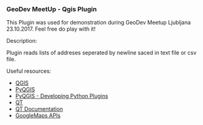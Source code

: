 ### GeoDev MeetUp - Qgis Plugin

This Plugin was used for demonstration during GeoDev Meetup Ljubljana 23.10.2017. Feel free do play with it!

Description:

Plugin reads lists of addreses seperated by newline saced in text file or csv file.

Useful resources:

* [QGIS](http://www.qgis.org/en/site/)
* [PyQGIS](https://docs.qgis.org/2.14/en/docs/pyqgis_developer_cookbook/)
* [PyQGIS - Developing Python Plugins](http://docs.qgis.org/testing/en/docs/pyqgis_developer_cookbook/plugins.html)
* [QT](https://www1.qt.io/download/)
* [QT Documentation](http://doc.qt.io/qt-4.8/index.html)
* [GoogleMaps APIs](https://developers.google.com/maps/) 


